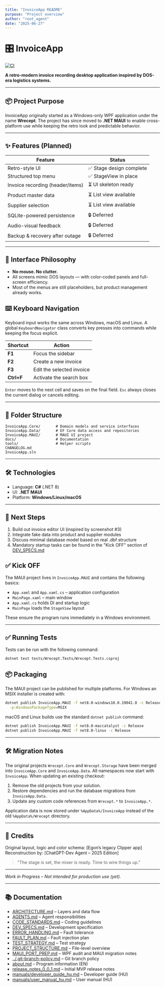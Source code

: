 ```yaml
---
title: "InvoiceApp README"
purpose: "Project overview"
author: "root_agent"
date: "2025-06-27"
---
```


# 🎛️ InvoiceApp

[![CI](https://github.com/luckydizzier/wrecept/actions/workflows/ci.yml/badge.svg)](https://github.com/luckydizzier/wrecept/actions/workflows/ci.yml)

**A retro-modern invoice recording desktop application inspired by DOS-era logistics systems.**

---

## 📦 Project Purpose

InvoiceApp originally started as a Windows-only WPF application under the name **Wrecept**. The project has since moved to **.NET MAUI** to enable cross-platform use while keeping the retro look and predictable behavior.

---

## ✨ Features (Planned)

| Feature                          | Status                  |
| -------------------------------- | ----------------------- |
| Retro-style UI                   | ✅ Stage design complete |
| Structured top menu              | ✅ StageView in place    |
| Invoice recording (header/items) | ⏳ UI skeleton ready     |
| Product master data              | ⏳ List view available   |
| Supplier selection               | ⏳ List view available   |
| SQLite-powered persistence       | 🔒 Deferred             |
| Audio-visual feedback            | 🔒 Deferred             |
| Backup & recovery after outage   | 🔒 Deferred             |

---

## 🎹 Interface Philosophy

* **No mouse. No clutter.**
* All screens mimic DOS layouts — with color-coded panels and full-screen efficiency.
* Most of the menus are still placeholders, but product management already works.

## ⌨️ Keyboard Navigation

Keyboard input works the same across Windows, macOS and Linux. A global
`KeyboardNavigator` class converts key presses into commands while keeping the
focus explicit.

| Shortcut | Action |
| -------- | ------------------------------ |
| **F1**   | Focus the sidebar |
| **F2**   | Create a new invoice |
| **F3**   | Edit the selected invoice |
| **Ctrl+F** | Activate the search box |

`Enter` moves to the next cell and saves on the final field. `Esc` always
closes the current dialog or cancels editing.

---

## 📁 Folder Structure

```
InvoiceApp.Core/       # Domain models and service interfaces
InvoiceApp.Data/       # EF Core data access and repositories
InvoiceApp.MAUI/       # MAUI UI project
docs/                  # Documentation
tools/                 # Helper scripts
CHANGELOG.md
InvoiceApp.sln
```

---

## 🛠 Technologies

* Language: **C#** (.NET 8)
* UI: **.NET MAUI**
* Platform: **Windows/Linux/macOS**

---

## 🎯 Next Steps

1. Build out invoice editor UI (inspired by screenshot #3)
2. Integrate fake data into product and supplier modules
3. Discuss minimal database model based on real .dbf structure
4. Mandatory startup tasks can be found in the "Kick OFF" section of [DEV_SPECS.md](DEV_SPECS.md)

## ✅ Kick OFF

The MAUI project lives in `InvoiceApp.MAUI` and contains the following basics:

* `App.xaml` and `App.xaml.cs` – application configuration
* `MainPage.xaml` – main window
* `App.xaml.cs` holds DI and startup logic
* `MainPage` loads the `StageView` layout

These ensure the program runs immediately in a Windows environment.

---

## ✅ Running Tests

Tests can be run with the following command:

```bash
dotnet test tests/Wrecept.Tests/Wrecept.Tests.csproj
```

## 📦 Packaging

The MAUI project can be published for multiple platforms. For Windows an MSIX
installer is created with:

```bash
dotnet publish InvoiceApp.MAUI -f net8.0-windows10.0.19041.0 -c Release \
  -p:WindowsPackageType=MSIX
```

macOS and Linux builds use the standard `dotnet publish` command:

```bash
dotnet publish InvoiceApp.MAUI -f net8.0-maccatalyst -c Release
dotnet publish InvoiceApp.MAUI -f net8.0-linux -c Release
```

---

## 🛠️ Migration Notes

The original projects `Wrecept.Core` and `Wrecept.Storage` have been merged into
`InvoiceApp.Core` and `InvoiceApp.Data`. All namespaces now start with
`InvoiceApp`. When updating an existing checkout:

1. Remove the old projects from your solution.
2. Restore dependencies and run the database migrations from `InvoiceApp.Data`.
3. Update any custom code references from `Wrecept.*` to `InvoiceApp.*`.

Application data is now stored under `%AppData%/InvoiceApp` instead of the old
`%AppData%/Wrecept` directory.

---

## 🧾 Credits

Original layout, logic and color schema: \[Egon’s legacy Clipper app]
Reconstruction by: \[ChatGPT-Dev Agent – 2025 Edition]

> "The stage is set, the mixer is ready. Time to wire things up."

---

*Work in Progress – Not intended for production use (yet).*

---

## 📚 Documentation

- [ARCHITECTURE.md](ARCHITECTURE.md) – Layers and data flow
- [AGENTS.md](AGENTS.md) – Agent responsibilities
- [CODE_STANDARDS.md](CODE_STANDARDS.md) – Coding guidelines
- [DEV_SPECS.md](DEV_SPECS.md) – Development specification
- [ERROR_HANDLING.md](ERROR_HANDLING.md) – Fault tolerance
- [FAULT_PLAN.md](FAULT_PLAN.md) – Fault injection plan
- [TEST_STRATEGY.md](TEST_STRATEGY.md) – Test strategy
- [PROJECT_STRUCTURE.md](PROJECT_STRUCTURE.md) – File-level overview
- [MAUI_PORT_PREP.md](MAUI_PORT_PREP.md) – WPF audit and MAUI migration notes
- [../.git-branch-policy.md](../.git-branch-policy.md) – Git branch policy
- [about.md](about.md) – Program information (EN)
- [release_notes_0_0_1.md](release_notes_0_0_1.md) – Initial MVP release notes
- [manuals/developer_guide_hu.md](manuals/developer_guide_hu.md) – Developer guide (HU)
- [manuals/user_manual_hu.md](manuals/user_manual_hu.md) – User manual (HU)
